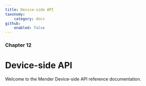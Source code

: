 ```yaml
---
title: Device-side API
taxonomy:
    category: docs
github:
    enabled: false
---
```


### Chapter 12

# Device-side API

Welcome to the Mender Device-side API reference documentation.